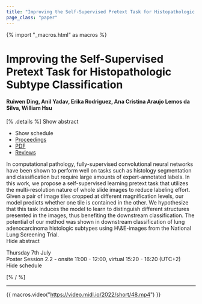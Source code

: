```yaml
---
title: "Improving the Self-Supervised Pretext Task for Histopathologic Subtype Classification"
page_class: "paper"
---
```


{% import "_macros.html" as macros %}

# Improving the Self-Supervised Pretext Task for Histopathologic Subtype Classification

#### Ruiwen Ding, Anil Yadav, Erika Rodriguez, Ana Cristina Araujo Lemos da Silva, William Hsu

[% .details %]
<a class="toggle_visibility" data-selector=".abstract" data-level="3">Show abstract</a>
- <a class="toggle_visibility" data-selector=".schedule" data-level="3">Show schedule</a>
- <a href="">Proceedings</a>
- <a href="https://openreview.net/pdf?id=7QWzEwByMXq">PDF</a>
- <a href="https://openreview.net/forum?id=7QWzEwByMXq">Reviews</a>

<p>
    <span class="abstract">
        In computational pathology, fully-supervised convolutional neural networks have been shown to perform well on tasks such as histology segmentation and classification but require large amounts of expert-annotated labels. In this work, we propose a self-supervised learning pretext task that utilizes the multi-resolution nature of whole slide images to reduce labeling effort. Given a pair of image tiles cropped at different magnification levels, our model predicts whether one tile is contained in the other. We hypothesize that this task induces the model to learn to distinguish different structures presented in the images, thus benefiting the downstream classification. The potential of our method was shown in downstream classification of lung adenocarcinoma histologic subtypes using H\&E-images from the National Lung Screening Trial.
        <br>
        <span class="actions"><a class="toggle_visibility" data-level="2">Hide abstract</a></span>
    </span>
</p>

<p>
    <span class="schedule">
        Thursday 7th July<br>Poster Session 2.2 - onsite 11:00 - 12:00, virtual 15:20 - 16:20 (UTC+2)
        <br>
        <span class="actions"><a class="toggle_visibility" data-level="2">Hide schedule</a></span>
    </span>
</p>

[% / %]


---
{{ macros.video("https://video.midl.io/2022/short/48.mp4") }}
